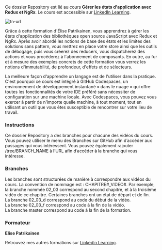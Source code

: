 Ce dossier Repository est lié au cours <b>Gérer les états d'application avec Redux et NgRx</b>. Le cours est accessible sur [LinkedIn Learning][lil-course-url].

![tn-url]

Grâce à cette formation d'Élise Patrikainen, vous apprendrez à gérer les états d'application des bibliothèques open source JavaScript avec Redux et NgRx. Après avoir abordé les notions de base des états et les limites des solutions sans pattern, vous mettrez en place votre store ainsi que les outils de débogage, puis vous créerez des reducers, vous dispatcherez des actions et vous procéderez à l'abonnement de composants. En outre, au fur et à mesure des exemples concrets de cette formation vous verrez les notions d'immutabilité, de profondeur, d'effets et de sélecteurs.

La meilleure façon d'apprendre un langage est de l'utiliser dans la pratique. C'est pourquoi ce cours est intégré à GitHub Codespaces, un environnement de développement instantané « dans le nuage » qui offre toutes les fonctionnalités de votre IDE préféré sans nécessiter de configuration sur une machine locale. Avec Codespaces, vous pouvez vous exercer à partir de n'importe quelle machine, à tout moment, tout en utilisant un outil que vous êtes susceptible de rencontrer sur votre lieu de travail. 

### Instructions

Ce dossier Repository a des branches pour chacune des vidéos du cours. Vous pouvez utiliser le menu des Branches sur GitHub afin d’accéder aux passages qui vous intéressent. Vous pouvez également rajouter /tree/BRANCH_NAME à l’URL afin d’accéder à la branche qui vous intéresse. 

### Branches

Les branches sont structurées de manière à correspondre aux vidéos du cours. La convention de nommage est : CHAPITRE#_VIDEO#. Par exemple, la branche nommée 02_03 correspond au second chapitre, et à la troisième vidéo de ce chapitre. Certaines branches ont un état de départ et de fin.  
La branche 02_03_d correspond au code du début de la vidéo.  
La branche 02_03_f correspond au code à la fin de la vidéo.  
La branche master correspond au code à la fin de la formation. 

### Formateur

**Elise Patrikainen** 

Retrouvez mes autres formations sur [LinkedIn Learning](https://www.linkedin.com/learning/instructors/elise-patrikainen).
    
[lil-course-url]: https://www.linkedin.com/learning/angular-gerer-les-etats-d-application-avec-redux-et-ngrx
[tn-url]: https://cdn.lynda.com/course/2878085/2878085-1627915509482-16x9.jpg
